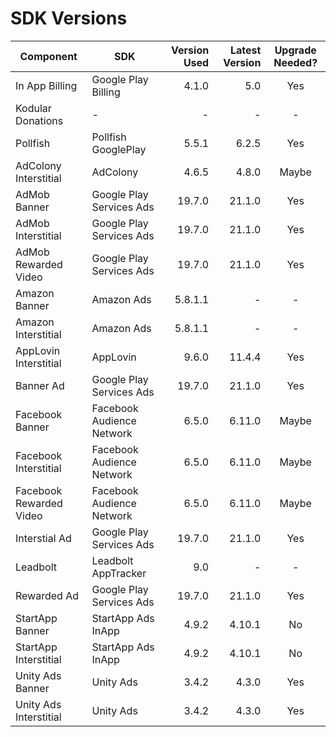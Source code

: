 # SDK Versions

| Component               | SDK                       | Version Used | Latest Version | Upgrade Needed? |
|-------------------------|---------------------------|-------------:|---------------:|:---------------:|
| In App Billing          | Google Play Billing       |        4.1.0 |            5.0 |       Yes       |
| Kodular Donations       | -                         |            - |              - |        -        |
| Pollfish                | Pollfish GooglePlay       |        5.5.1 |          6.2.5 |       Yes       |
| AdColony Interstitial   | AdColony                  |        4.6.5 |          4.8.0 |      Maybe      |
| AdMob Banner            | Google Play Services Ads  |       19.7.0 |         21.1.0 |       Yes       |
| AdMob Interstitial      | Google Play Services Ads  |       19.7.0 |         21.1.0 |       Yes       |
| AdMob Rewarded Video    | Google Play Services Ads  |       19.7.0 |         21.1.0 |       Yes       |
| Amazon Banner           | Amazon Ads                |      5.8.1.1 |              - |        -        |
| Amazon Interstitial     | Amazon Ads                |      5.8.1.1 |              - |        -        |
| AppLovin Interstitial   | AppLovin                  |        9.6.0 |         11.4.4 |       Yes       |
| Banner Ad               | Google Play Services Ads  |       19.7.0 |         21.1.0 |       Yes       |
| Facebook Banner         | Facebook Audience Network |        6.5.0 |         6.11.0 |      Maybe      |
| Facebook Interstitial   | Facebook Audience Network |        6.5.0 |         6.11.0 |      Maybe      |
| Facebook Rewarded Video | Facebook Audience Network |        6.5.0 |         6.11.0 |      Maybe      |
| Interstial Ad           | Google Play Services Ads  |       19.7.0 |         21.1.0 |       Yes       |
| Leadbolt                | Leadbolt AppTracker       |          9.0 |              - |        -        |
| Rewarded Ad             | Google Play Services Ads  |       19.7.0 |         21.1.0 |       Yes       |
| StartApp Banner         | StartApp Ads InApp        |        4.9.2 |         4.10.1 |        No       |
| StartApp Interstitial   | StartApp Ads InApp        |        4.9.2 |         4.10.1 |        No       |
| Unity Ads Banner        | Unity Ads                 |        3.4.2 |          4.3.0 |       Yes       |
| Unity Ads Interstitial  | Unity Ads                 |        3.4.2 |          4.3.0 |       Yes       |
